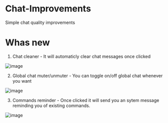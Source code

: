 # Chat-Improvements
Simple chat quality improvements

# Whas new

1. Chat cleaner - It will automaticly clear chat messages once clicked

![image](https://github.com/user-attachments/assets/8be63121-cd4d-457c-bd20-2331f251fbaa)

2. Global chat muter/unmuter - You can toggle on/off global chat whenever you want

![image](https://github.com/user-attachments/assets/0212f624-bf6d-4e46-8a25-51fc5d3bee53)

3. Commands reminder - Once clicked it will send you an sytem message reminding you of existing commands.

![image](https://github.com/user-attachments/assets/01f32d96-8e2b-4dd8-a02c-446ca9d4ee66)




